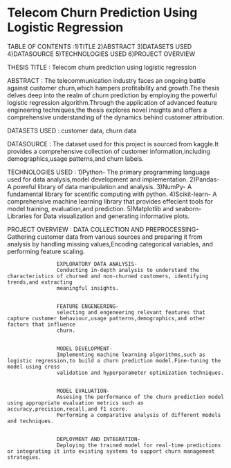 # Telecom Churn Prediction Using Logistic Regression
TABLE OF CONTENTS :1)TITLE
                   2)ABSTRACT
                   3)DATASETS USED
                   4)DATASOURCE
                   5)TECHNOLOGIES USED
                   6)PROJECT OVERVIEW
                   

THESIS TITLE : Telecom churn prediction using logistic regression


ABSTRACT : The telecommunication industry faces an ongoing battle against customer churn,which hampers profitability and growth.The thesis delves deep 
             into the realm of churn prediction by employing the powerful logistic regression algorithm.Through the application of advanced feature engineering
             techniques,the thesis explores novel insights and offers a comprehensive understanding of the dynamics behind customer attribution.
             
             
DATASETS USED : customer data, churn data


DATASOURCE : The dataset used for this project is sourced from kaggle.It provides a comprehensive collection of customer information,including demographics,usage
             patterns,and churn labels.
             
             
             
TECHNOLOGIES USED : 1)Python- The primary programming language
                    used for data analysis,model development and
                    implementation.
                    2)Pandas- A poweful library of data manipulation
                    and analysis.
                    3)NumPy- A fundamental library for scentific 
                    computing with python.
                    4)Scikit-learn- A comprehensive machine learning
                    library that provides effecient tools for model training,
                    evaluation,and prediction.
                    5)Matplotlib and seaborn- Libraries for Data visualization and 
                    generating informative plots.
                    
                    
                    
 PROJECT OVERVIEW : DATA COLLECTION AND PREPROCESSING-
                    Gathering customer data from various sources and preparing it from analysis by handling missing values,Encoding categorical variables,
                    and performing feature scaling.
                    
                    
                    EXPLORATORY DATA ANALYSIS-
                    Conducting in-depth analysis to understand the characteristics of churned and non-churned customers, identifying trends,and extracting
                    meaningful insights.
                    
                    
                    FEATURE ENGENEERING-
                    selecting and engeneering relevant features that capture customer behaviour,usage patterns,demographics,and other factors that influence
                    churn.
                    
                    
                    MODEL DEVELOPMENT-
                    Implementing machine learning algorithms,such as logistic regression,to build a churn prediction model.Fine-tuning the model using cross 
                    validation and hyperparameter optimization techniques.
                    
                    
                    MODEL EVALUATION-
                    Assesing the performance of the churn prediction model using appropriate evaluation metrics such as accuracy,precision,recall,and f1 score.
                    Performing a comparative analysis of different models and techniques.
                    
                    
                    DEPLOYMENT AND INTEGRATION-
                    Deploying the trained model for real-time predictions or integrating it into existing systems to support churn management strategies. 
                    
                    
                    
                    
                   
                    
             
       
                     


